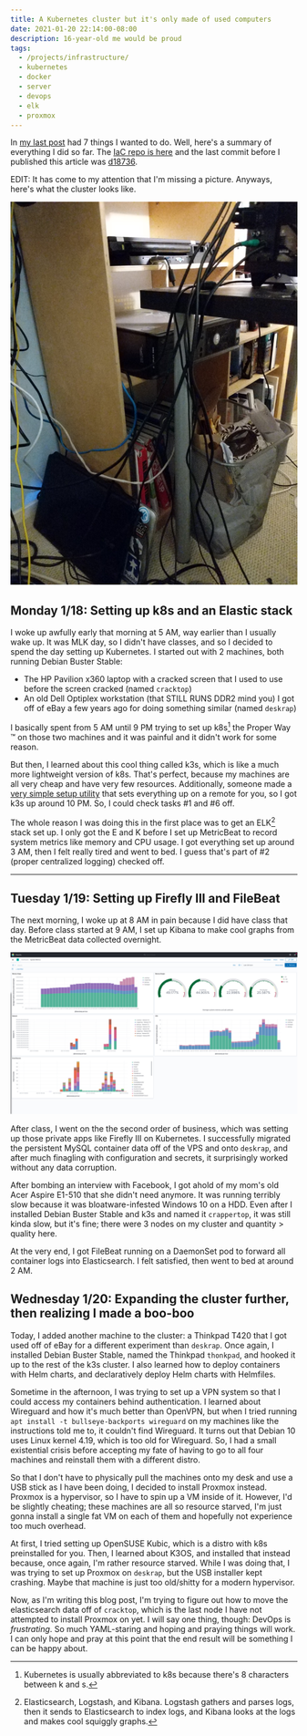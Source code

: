 ```yaml
---
title: A Kubernetes cluster but it's only made of used computers
date: 2021-01-20 22:14:00-08:00
description: 16-year-old me would be proud
tags:
  - /projects/infrastructure/
  - kubernetes
  - docker
  - server
  - devops
  - elk
  - proxmox
---
```


In [my last post](/2021/01/18/0/selfhost/) had 7 things I wanted to do. Well,
here's a summary of everything I did so far. The
[IaC repo is here](https://github.com/astridyu/infra) and the last commit
before I published this article was
[d18736](https://github.com/astridyu/infra/tree/d18736ae4cf926c177488a07565521328ba09aee).

EDIT: It has come to my attention that I'm missing a picture. Anyways, here's
what the cluster looks like.

![Hello from CyberCthulu](./cluster.jpeg)

## Monday 1/18: Setting up k8s and an Elastic stack

I woke up awfully early that morning at 5 AM, way earlier than I usually wake
up. It was MLK day, so I didn't have classes, and so I decided to spend the day
setting up Kubernetes. I started out with 2 machines, both running Debian Buster
Stable:

- The HP Pavilion x360 laptop with a cracked screen that I used to use before
  the screen cracked (named `cracktop`)
- An old Dell Optiplex workstation (that STILL RUNS DDR2 mind you) I got off of
  eBay a few years ago for doing something similar (named `deskrap`)

I basically spent from 5 AM until 9 PM trying to set up k8s[^1] the Proper Way
:tm: on those two machines and it was painful and it didn't work for some
reason.

But then, I learned about this cool thing called k3s, which is like a much more
lightweight version of k8s. That's perfect, because my machines are all very
cheap and have very few resources. Additionally, someone made a
[very simple setup utility](https://github.com/alexellis/k3sup) that sets
everything up on a remote for you, so I got k3s up around 10 PM. So, I could
check tasks #1 and #6 off.

The whole reason I was doing this in the first place was to get an ELK[^2] stack
set up. I only got the E and K before I set up MetricBeat to record system
metrics like memory and CPU usage. I got everything set up around 3 AM, then I
felt really tired and went to bed. I guess that's part of #2 (proper centralized
logging) checked off.

---

[^1]:
    Kubernetes is usually abbreviated to k8s because there's 8 characters
    between k and s.

[^2]:
    Elasticsearch, Logstash, and Kibana. Logstash gathers and parses logs, then
    it sends to Elasticsearch to index logs, and Kibana looks at the logs and
    makes cool squiggly graphs.

## Tuesday 1/19: Setting up Firefly III and FileBeat

The next morning, I woke up at 8 AM in pain because I did have class that day.
Before class started at 9 AM, I set up Kibana to make cool graphs from the
MetricBeat data collected overnight.

![Cool and squiggly graphs that might have meanings](./kibana.png)

After class, I went on the the second order of business, which was setting up
those private apps like Firefly III on Kubernetes. I successfully migrated the
persistent MySQL container data off of the VPS and onto `deskrap`, and after
much finagling with configuration and secrets, it surprisingly worked without
any data corruption.

After bombing an interview with Facebook, I got ahold of my mom's old Acer
Aspire E1-510 that she didn't need anymore. It was running terribly slow because
it was bloatware-infested Windows 10 on a HDD. Even after I installed Debian
Buster Stable and k3s and named it `crappertop`, it was still kinda slow, but
it's fine; there were 3 nodes on my cluster and quantity > quality here.

At the very end, I got FileBeat running on a DaemonSet pod to forward all
container logs into Elasticsearch. I felt satisfied, then went to bed at around
2 AM.

## Wednesday 1/20: Expanding the cluster further, then realizing I made a boo-boo

Today, I added another machine to the cluster: a Thinkpad T420 that I got used
off of eBay for a different experiment than `deskrap`. Once again, I installed
Debian Buster Stable, named the Thinkpad `thonkpad`, and hooked it up to the
rest of the k3s cluster. I also learned how to deploy containers with Helm
charts, and declaratively deploy Helm charts with Helmfiles.

Sometime in the afternoon, I was trying to set up a VPN system so that I could
access my containers behind authentication. I learned about Wireguard and how
it's much better than OpenVPN, but when I tried running
`apt install -t bullseye-backports wireguard` on my machines like the
instructions told me to, it couldn't find Wireguard. It turns out that Debian 10
uses Linux kernel 4.19, which is too old for Wireguard. So, I had a small
existential crisis before accepting my fate of having to go to all four machines
and reinstall them with a different distro.

So that I don't have to physically pull the machines onto my desk and use a USB
stick as I have been doing, I decided to install Proxmox instead. Proxmox is a
hypervisor, so I have to spin up a VM inside of it. However, I'd be slightly
cheating; these machines are all so resource starved, I'm just gonna install a
single fat VM on each of them and hopefully not experience too much overhead.

At first, I tried setting up OpenSUSE Kubic, which is a distro with k8s
preinstalled for you. Then, I learned about K3OS, and installed that instead
because, once again, I'm rather resource starved. While I was doing that, I was
trying to set up Proxmox on `deskrap`, but the USB installer kept crashing.
Maybe that machine is just too old/shitty for a modern hypervisor.

Now, as I'm writing this blog post, I'm trying to figure out how to move the
elasticsearch data off of `cracktop`, which is the last node I have not
attempted to install Proxmox on yet. I will say one thing, though: DevOps is
_frustrating_. So much YAML-staring and hoping and praying things will work. I
can only hope and pray at this point that the end result will be something I can
be happy about.
